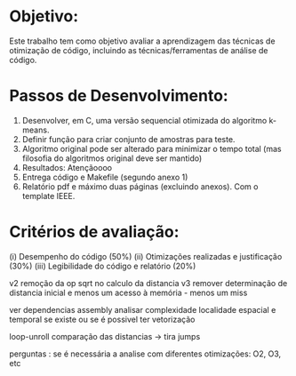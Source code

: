 # Objetivo:

Este trabalho tem como objetivo avaliar a aprendizagem das técnicas de otimização de código, incluindo as técnicas/ferramentas de análise de código.

# Passos de Desenvolvimento:

1. Desenvolver, em C, uma versão sequencial otimizada do algoritmo k-means.
2. Definir função para criar conjunto de amostras para teste.
3. Algoritmo original pode ser alterado para minimizar o tempo total (mas filosofia do algoritmos original deve ser mantido)
4. Resultados: Atençãoooo
5. Entrega código e Makefile (segundo anexo 1)
6. Relatório pdf e máximo duas páginas (excluindo anexos). Com o template IEEE.

# Critérios de avaliação:

(i) Desempenho do código (50%)
(ii) Otimizações realizadas e justificação (30%)
(iii) Legibilidade do código e relatório (20%)



v2 remoção da op sqrt no calculo da distancia
v3 remover determinação de distancia inicial e menos um acesso à memória - menos um miss


ver dependencias assembly
analisar complexidade
localidade espacial e temporal se existe ou se é possivel ter
vetorização

loop-unroll comparação das distancias  -> tira jumps



perguntas : se é necessária a analise com diferentes otimizações: O2, O3, etc
